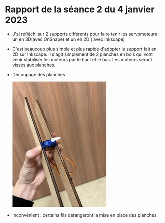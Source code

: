 
<h1>Rapport de la séance 2 du 4 janvier 2023</h1>
<ul>
  <li><p>J'ai réfléchi sur 2 supports différents pour faire tenir les servomoteurs : un en 3D(avec OnShape) et un en 2D ( avec Inkscape)</p></li>
  <li><p>C'est beaucoup plus simple et plus rapide d'adopter le support fait en 2D sur Inkscape. Il s'agit simplement de 2 planches en bois qui vont venir stabiliser les moteurs par le haut et le bas. Les moteurs seront vissés aux planches.</p></li>
  <li><p>Découpage des planches</p></li>
  <img src="/Documents/Images/522CCE30-E549-40A7-87B8-F25D60339723.jpeg" alt="Montage d'un servomoteur" style="width:300px;height:400px;"/>
  <li><p> Inconvénient : certains fils derangeront la mise en place des planches </li></p>
  
